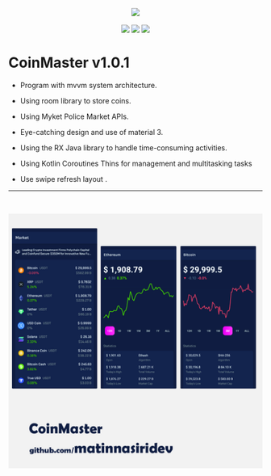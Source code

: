 <p align="center">
  <a href="https://github.com/matinnasiridev">
    <img height="150" src="https://github.com/matinnasiridev/matinnasiridev/blob/main/main-logo.png"/></a>
</p>

<p align="center">
  <a href="https://t.me/matinnasiridev"><img src="https://img.shields.io/badge/telegram-1da1f2?style=for-the-badge&logo=telegram&logoColor=white&color=27a0df"/></a> 
  <a href="https://instagram.com/matinnasiridev"><img src="https://img.shields.io/badge/INSTAGRAM-E1306C?style=for-the-badge&logo=instagram&logoColor=white"/></a>
  <a href="https://linkedin.com/in/matin-nasiri-5a4405200"><img src="https://img.shields.io/badge/linkedin-0c67c2?style=for-the-badge&logo=linkedin"/></a>
</p>

# CoinMaster v1.0.1

- Program with mvvm system architecture.

- Using room library to store coins.

- Using Myket Police Market APIs.

- Eye-catching design and use of material 3.

- Using the RX Java library to handle time-consuming activities.

- Using Kotlin Coroutines Thins for management and multitasking tasks

- Use swipe refresh layout .
---
<br>

![Preview](asset/0.jpg)

<br> 
<br> 
